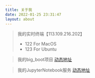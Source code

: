 ```yaml
---
title: 关于我
date: 2022-01-25 23:31:47
layout: about
---
```


> 我的实时终端【113.109.216.202】 
>   - 122 For MacOS 
>   - 123 For Ubuntu

> 我的big_boot项目 [动态地址](http://113.109.216.202:19000)

> 我的JupyterNotebook服务 [动态地址](http://113.109.216.202:18999)
